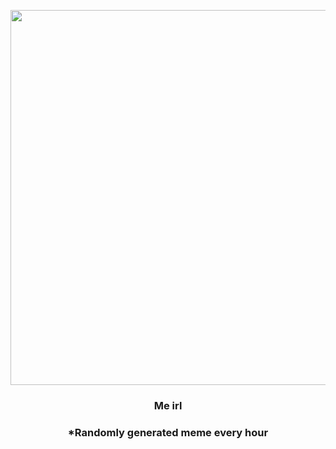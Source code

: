 <p align="center">
        <img src="https://i.redd.it/s2jcu5ag2sd91.jpg" width="600" height="600">
        </p>
        <h3 align="center">Me irl</h3>
        <h3 align="center">*Randomly generated meme every hour</h3>
    